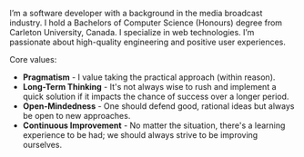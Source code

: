 I’m a software developer with a background in the media broadcast industry. I hold a Bachelors of Computer Science (Honours) degree from Carleton University, Canada. I specialize in web technologies. I’m passionate about high-quality engineering and positive user experiences.

Core values:

* **Pragmatism** - I value taking the practical approach (within reason).
* **Long-Term Thinking** - It's not always wise to rush and implement a quick solution if it impacts the chance of success over a longer period.
* **Open-Mindedness** - One should defend good, rational ideas but always be open to new approaches.
* **Continuous Improvement** - No matter the situation, there's a learning experience to be had; we should always strive to be improving ourselves. 
